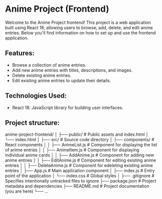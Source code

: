 # Anime Project (Frontend)

Welcome to the Anime Project frontend! This project is a web application built using React 18, allowing users to browse, add, delete, and edit anime entries. Below you'll find information on how to set up and use the frontend application.

## Features:

- Browse a collection of anime entries.
- Add new anime entries with titles, descriptions, and images.
- Delete existing anime entries.
- Edit existing anime entries to update their details.

## Technologies Used:

- React 18: JavaScript library for building user interfaces.

## Project structure:
anime-project-frontend/
│
├── public/ # Public assets and index.html
│ └── index.html
│
├── src/ # Source code directory
│ ├── components/ # React components
│ │ ├── AnimeList.js # Component for displaying the list of anime entries
│ │ ├── AnimeItem.js # Component for displaying individual anime cards
│ │ ├── AddAnime.js # Component for adding new anime entries
│ │ ├── EditAnime.js # Component for editing existing anime entries
│ │ ├── DeleteAnime.js # Component for edeleting existing anime entries
│ ├── App.js # Main application component
│ ├── index.js # Entry point of the application
│ └── index.css # Global styles
│
├── .gitignore # Specifies intentionally untracked files to ignore
├── package.json # Project metadata and dependencies
├── README.md # Project documentation (you are here)
└── ...

